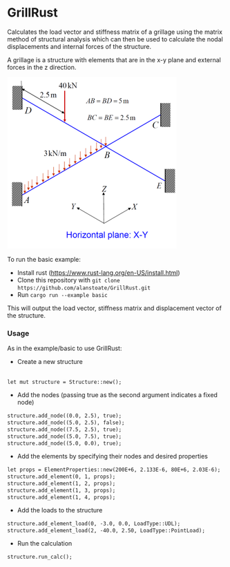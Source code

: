 # GrillRust
Calculates the load vector and stiffness matrix of a grillage using the matrix method of structural analysis which can then be used to calculate the nodal displacements and internal forces of the structure.

A grillage is a structure with elements that are in the x-y plane and external forces in the z direction.

![alt text](https://github.com/alanstoate/GrillRust/blob/master/examples/img/diagram.png "examples/img/diagram.png")

To run the basic example:
  * Install rust (https://www.rust-lang.org/en-US/install.html)
  * Clone this repository with ``` git clone https://github.com/alanstoate/GrillRust.git ``` 
  * Run ```cargo run --example basic```

This will output the load vector, stiffness matrix and displacement vector of the structure.
  

### Usage
As in the example/basic to use GrillRust:

  * Create a new structure
  ```
  
  let mut structure = Structure::new();
  ```
  * Add the nodes (passing true as the second argument indicates a fixed node)
  ```
  structure.add_node((0.0, 2.5), true);
  structure.add_node((5.0, 2.5), false);
  structure.add_node((7.5, 2.5), true);
  structure.add_node((5.0, 7.5), true);
  structure.add_node((5.0, 0.0), true);
  ```
  
  * Add the elements by specifying their nodes and desired properties
  ```
  let props = ElementProperties::new(200E+6, 2.133E-6, 80E+6, 2.03E-6);
  structure.add_element(0, 1, props);
  structure.add_element(1, 2, props);
  structure.add_element(1, 3, props);
  structure.add_element(1, 4, props);
  ```
  
  * Add the loads to the structure
  ```
  structure.add_element_load(0, -3.0, 0.0, LoadType::UDL);
  structure.add_element_load(2, -40.0, 2.50, LoadType::PointLoad);
  ```
  
  * Run the calculation
  ```
  structure.run_calc();
  ```

